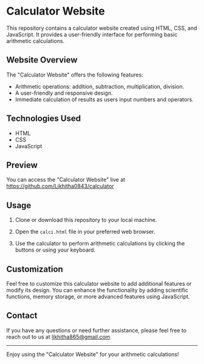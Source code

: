 # Calculator Website

This repository contains a calculator website created using HTML, CSS, and JavaScript. It provides a user-friendly interface for performing basic arithmetic calculations.

## Website Overview

The "Calculator Website" offers the following features:

- Arithmetic operations: addition, subtraction, multiplication, division.
- A user-friendly and responsive design.
- Immediate calculation of results as users input numbers and operators.

## Technologies Used

- HTML
- CSS
- JavaScript

## Preview

You can access the "Calculator Website" live at https://github.com/Likhitha0843/calculator

## Usage

1. Clone or download this repository to your local machine.

2. Open the `calci.html` file in your preferred web browser.

3. Use the calculator to perform arithmetic calculations by clicking the buttons or using your keyboard.

## Customization

Feel free to customize this calculator website to add additional features or modify its design. You can enhance the functionality by adding scientific functions, memory storage, or more advanced features using JavaScript.


## Contact

If you have any questions or need further assistance, please feel free to reach out to us at likhitha865@gmail.com

---

Enjoy using the "Calculator Website" for your arithmetic calculations!
